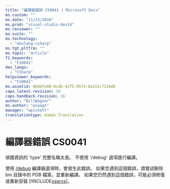 ```yaml
---
title: "編譯器錯誤 CS0041 | Microsoft Docs"
ms.custom: ""
ms.date: "11/23/2016"
ms.prod: "visual-studio-dev14"
ms.reviewer: ""
ms.suite: ""
ms.technology: 
  - "devlang-csharp"
ms.tgt_pltfrm: ""
ms.topic: "article"
f1_keywords: 
  - "CS0041"
dev_langs: 
  - "CSharp"
helpviewer_keywords: 
  - "CS0041"
ms.assetid: 80dbfe00-8cdb-4275-9574-8a215c7139d6
caps.latest.revision: 16
caps.handback.revision: 16
author: "BillWagner"
ms.author: "wiwagn"
manager: "wpickett"
translationtype: Human Translation
---
```

# 編譯器錯誤 CS0041
偵錯資訊的 'type' 完整名稱太長。 不使用 '\/debug' 選項進行編譯。  
  
 使用 [\/debug](../../csharp/language-reference/compiler-options/debug-compiler-option.md) 編譯器選項時，會發生此錯誤。 如果您遇到這個錯誤，請嘗試刪除 bin 目錄中的 PDB 檔案，並重新編譯。 如果您仍然遇到這個錯誤，可能必須修復或重新安裝 [!INCLUDE[vsprvs](../../csharp/includes/vsprvs_md.md)]。